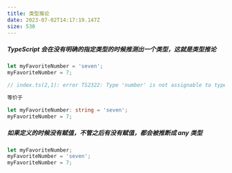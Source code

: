 ```yaml
---
title: 类型推论
date: 2023-07-02T14:17:19.147Z
size: 530
---
```

##### TypeScript 会在没有明确的指定类型的时候推测出一个类型，这就是类型推论

```typescript
let myFavoriteNumber = 'seven';
myFavoriteNumber = 7;

// index.ts(2,1): error TS2322: Type 'number' is not assignable to type 'string'.

等价于

let myFavoriteNumber: string = 'seven';
myFavoriteNumber = 7;
```

##### 如果定义的时候没有赋值，不管之后有没有赋值，都会被推断成 any 类型

```typescript
let myFavoriteNumber;
myFavoriteNumber = 'seven';
myFavoriteNumber = 7;
```

